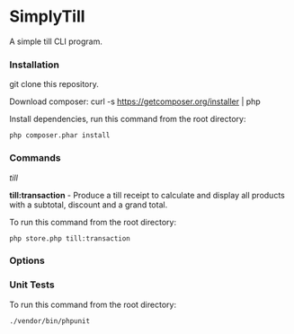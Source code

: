 # SimplyTill
A simple till CLI program.

### Installation

git clone this repository.

Download composer: curl -s https://getcomposer.org/installer | php

Install dependencies, run this command from the root directory:

```php composer.phar install```

### Commands

*till*

__till:transaction__ - Produce a till receipt to calculate and display all products with a subtotal, discount and a grand total.

To run this command from the root directory: 

```php store.php till:transaction```

### Options


### Unit Tests

To run this command from the root directory:

``` ./vendor/bin/phpunit ```